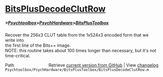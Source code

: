 # [BitsPlusDecodeClutRow](BitsPlusDecodeClutRow)
##### >[Psychtoolbox](Psychtoolbox)>[PsychHardware](PsychHardware)>[BitsPlusToolbox](BitsPlusToolbox)

Recover the 256x3 CLUT table from the 1x524x3 encoded form that we write into  
the first line of the Bits++ image.  
NOTE: this routine takes about 100 times longer than necessary, but it's not time-critical.  




<div class="code_header" style="text-align:right;">
  <span style="float:left;">Path&nbsp;&nbsp;</span> <span class="counter">Retrieve <a href=
  "https://raw.github.com/Psychtoolbox-3/Psychtoolbox-3/beta/Psychtoolbox/PsychHardware/BitsPlusToolbox/BitsPlusDecodeClutRow.m">current version from GitHub</a> | View <a href=
  "https://github.com/Psychtoolbox-3/Psychtoolbox-3/commits/beta/Psychtoolbox/PsychHardware/BitsPlusToolbox/BitsPlusDecodeClutRow.m">changelog</a></span>
</div>
<div class="code">
  <code>Psychtoolbox/PsychHardware/BitsPlusToolbox/BitsPlusDecodeClutRow.m</code>
</div>

